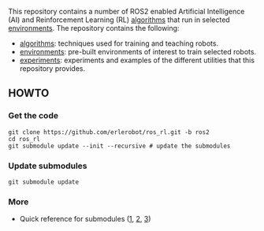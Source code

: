This repository contains a number of ROS2 enabled Artificial Intelligence (AI)
and Reinforcement Learning (RL) [algorithms](algorithms/) that run in selected [environments](environments/). The repository contains the following:
- [algorithms](algorithms/): techniques used for training and teaching robots.
- [environments](environments/): pre-built environments of interest to train selected robots.
- [experiments](experiments/): experiments and examples of the different utilities that this repository provides.


## HOWTO
### Get the code
```
git clone https://github.com/erlerobot/ros_rl.git -b ros2
cd ros_rl
git submodule update --init --recursive # update the submodules
```

### Update submodules
```
git submodule update
```

### More
- Quick reference for submodules ([1](http://www.vogella.com/tutorials/GitSubmodules/article.html), [2](https://chrisjean.com/git-submodules-adding-using-removing-and-updating/), [3](https://git-scm.com/book/en/v2/Git-Tools-Submodules))
